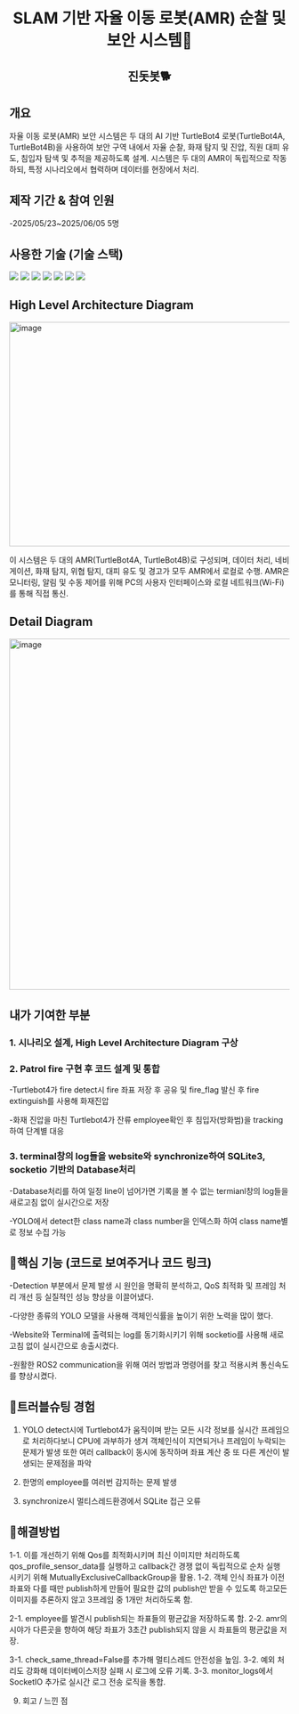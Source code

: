 <h1 align="center">SLAM 기반 자율 이동 로봇(AMR) 순찰 및 보안 시스템🚒 </h1>

<h2 align="center">진돗봇🐕 </h2>



## 개요


자율 이동 로봇(AMR) 보안 시스템은 두 대의 AI 기반 TurtleBot4 로봇(TurtleBot4A, TurtleBot4B)을 사용하여 보안 구역 내에서 자율 순찰, 화재 탐지 및 진압, 직원 대피 유도, 침입자 탐색 및 추적을 제공하도록 설계.
시스템은 두 대의 AMR이 독립적으로 작동하되, 특정 시나리오에서 협력하며 데이터를 현장에서 처리.





## 제작 기간 & 참여 인원


-2025/05/23~2025/06/05  5명






## 사용한 기술 (기술 스택)  


<img src="https://img.shields.io/badge/python-blue?style=for-the-badge&logo=python&logoColor=white">   <img src="https://img.shields.io/badge/ROS2-black?style=for-the-badge&logo=ros&logoColor=#22314E">   <img src="https://img.shields.io/badge/OpenCV-5C3EE8?style=for-the-badge&logo=opencv&logoColor=white">   <img src="https://img.shields.io/badge/YOLO-111F68?style=for-the-badge&logo=yolo&logoColor=white">   <img src="https://img.shields.io/badge/socket.io-010101?style=for-the-badge&logo=socket.io&logoColor=white">    <img src="https://img.shields.io/badge/SQLite-003B57?style=for-the-badge&logo=sqlite&logoColor=white">   <img src="https://img.shields.io/badge/Flask-3BABC3?style=for-the-badge&logo=flask&logoColor=white">  





## High Level Architecture Diagram
<img width="517" height="403" alt="image" src="https://github.com/user-attachments/assets/759cdf71-ec8d-481c-89d0-11d668ce095e" />

이 시스템은 두 대의 AMR(TurtleBot4A, TurtleBot4B)로 구성되며, 데이터 처리, 네비게이션, 화재 탐지, 위협 탐지, 대피 유도 및 경고가 모두 AMR에서 로컬로 수행.
AMR은 모니터링, 알림 및 수동 제어를 위해 PC의 사용자 인터페이스와 로컬 네트워크(Wi-Fi)를 통해 직접 통신.





## Detail Diagram
<img width="589" height="631" alt="image" src="https://github.com/user-attachments/assets/dc6041c8-99e5-498e-8070-7d7f6ead9118" />






## 내가 기여한 부분


### 1. 시나리오 설계, High Level Architecture Diagram 구상




### 2. Patrol fire 구현 후 코드 설계 및 통합


-Turtlebot4가 fire detect시 fire 좌표 저장 후 공유 및 fire_flag 발신 후 fire extinguish를 사용해 화재진압



-화재 진압을 마친 Turtlebot4가 잔류 employee확인 후 침입자(방화범)을 tracking하여 단계별 대응 




### 3. terminal창의 log들을 website와 synchronize하여 SQLite3, socketio 기반의 Database처리


-Database처리를 하여 일정 line이 넘어가면 기록을 볼 수 없는 termianl창의 log들을 새로고침 없이 실시간으로 저장


-YOLO에서 detect한 class name과 class number을 인덱스화 하여 class name별로 정보 수집 가능





## 🌟핵심 기능 (코드로 보여주거나 코드 링크)


-Detection 부분에서 문제 발생 시 원인을 명확히 분석하고, QoS 최적화 및 프레임 처리 개선 등 실질적인 성능 향상을 이끌어냈다.

-다양한 종류의 YOLO 모델을 사용해 객체인식률을 높이기 위한 노력을 많이 했다.

-Website와 Terminal에 출력되는 log를 동기화시키기 위해 socketio를 사용해 새로고침 없이 실시간으로 송출시켰다.

-원활한 ROS2 communication을 위해 여러 방법과 명령어를 찾고 적용시켜 통신속도를 향상시켰다.




   
## 🎯트러블슈팅 경험  


1. YOLO detect시에 Turtlebot4가 움직이며 받는 모든 시각 정보를 실시간 프레임으로 처리하다보니 CPU에 과부하가 생겨 객체인식이 지연되거나 프레임이 누락되는 문제가 발생
또한 여러 callback이 동시에 동작하며 좌표 계산 중 또 다른 계산이 발생되는 문제점을 파악


2. 한명의 employee를 여러번 감지하는 문제 발생


3. synchronize시 멀티스레드환경에서 SQLite 접근 오류






## 🔨해결방법


1-1. 이를 개선하기 위해 Qos를 최적화시키며 최신 이미지만 처리하도록 qos_profile_sensor_data를 실행하고 callback간 경쟁 없이 독립적으로 순차 실행 시키기 위해 MutuallyExclusiveCallbackGroup을 활용.
1-2. 객체 인식 좌표가 이전 좌표와 다를 때만 publish하게 만들어 필요한 값의 publish만 받을 수 있도록 하고모든 이미지를 추론하지 않고 3프레임 중 1개만 처리하도록 함.


2-1. employee를 발견시 publish되는 좌표들의 평균값을 저장하도록 함.
2-2. amr의 시야가 다른곳을 향하여 해당 좌표가 3초간 publish되지 않을 시 좌표들의 평균값을 저장.


3-1. check_same_thread=False를 추가해 멀티스레드 안전성을 높임.
3-2. 예외 처리도 강화해 데이터베이스저장 실패 시 로그에 오류 기록.
3-3. monitor_logs에서 SocketIO 추가로 실시간 로그 전송 로직을 통합.





9. 회고 / 느낀 점
